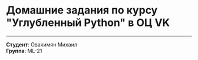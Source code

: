 # Домашние задания по курсу "Углубленный Python" в ОЦ VK

--- 
**Студент**: Овакимян Михаил \
**Группа**: ML-21